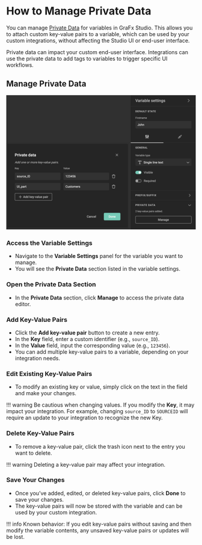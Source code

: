 # How to Manage Private Data

You can manage [Private Data](../../../GraFx-Studio/concepts/private-data/) for variables in GraFx Studio. This allows you to attach custom key-value pairs to a variable, which can be used by your custom integrations, without affecting the Studio UI or end-user interface.

Private data can impact your custom end-user interface. Integrations can use the private data to add tags to variables to trigger specific UI workflows.

## Manage Private Data

![screenshot-full](private-data01.png)

### Access the Variable Settings

   - Navigate to the **Variable Settings** panel for the variable you want to manage.
   - You will see the **Private Data** section listed in the variable settings.

### Open the Private Data Section
   - In the **Private Data** section, click **Manage** to access the private data editor.

### Add Key-Value Pairs

   - Click the **Add key-value pair** button to create a new entry.
   - In the **Key** field, enter a custom identifier (e.g., `source_ID`).
   - In the **Value** field, input the corresponding value (e.g., `123456`).
   - You can add multiple key-value pairs to a variable, depending on your integration needs.

### Edit Existing Key-Value Pairs
   - To modify an existing key or value, simply click on the text in the field and make your changes.
   
!!! warning
    Be cautious when changing values. If you modify the **Key**, it may impact your integration. For example, changing `source_ID` to `SOURCEID` will require an update to your integration to recognize the new Key.

### Delete Key-Value Pairs
   - To remove a key-value pair, click the trash icon next to the entry you want to delete.

!!! warning
    Deleting a key-value pair may affect your integration.

### Save Your Changes
   - Once you’ve added, edited, or deleted key-value pairs, click **Done** to save your changes.
   - The key-value pairs will now be stored with the variable and can be used by your custom integration.

!!! info
    Known behavior: If you edit key-value pairs without saving and then modify the variable contents, any unsaved key-value pairs or updates will be lost.